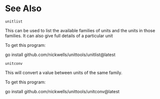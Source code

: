 <!-- Created by mkdoc DO NOT EDIT. -->

# See Also

```
unitlist
```
This can be used to list the available families of units and the units in those
families\. It can also give full details of a particular unit

To get this program:

go install github\.com/nickwells/unittools/unitlist@latest
```
unitconv
```
This will convert a value between units of the same family\.

To get this program:

go install github\.com/nickwells/unittools/unitconv@latest
